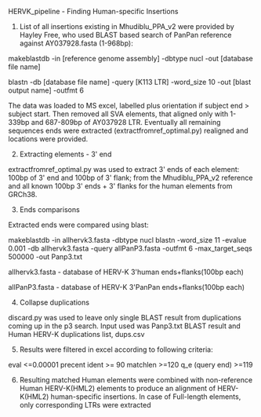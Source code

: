HERVK_pipeline - Finding Human-specific Insertions

1) List of all insertions existing in Mhudiblu_PPA_v2 were provided by Hayley Free,
who used BLAST based search of PanPan reference against AY037928.fasta (1-968bp):

makeblastdb -in [reference genome assembly] -dbtype nucl -out [database file name]

blastn -db [database file name] -query [K113 LTR] -word_size 10 -out [blast output name] -outfmt 6

The data was loaded to MS excel, labelled plus orientation if subject end > subject start. Then removed all SVA elements, that aligned only with 1-339bp and 687-809bp of AY037928 LTR.
Eventually all remaining sequences ends were extracted (extractfromref_optimal.py) realigned and locations were provided.

2) Extracting elements - 3' end

extractfromref_optimal.py was used to extract 3' ends of each element: 100bp of 3' end and 100bp of 3' flank; from the Mhudiblu_PPA_v2 reference and all known 100bp 3' ends + 3' flanks for the human elements from GRCh38.

3) Ends comparisons

Extracted ends were compared using blast:

makeblastdb -in allhervk3.fasta -dbtype nucl
blastn -word_size 11 -evalue 0.001 -db allhervk3.fasta -query allPanP3.fasta -outfmt 6
-max_target_seqs 500000 -out Panp3.txt

allhervk3.fasta - database of HERV-K 3'human ends+flanks(100bp each)

allPanP3.fasta - database of HERV-K 3'PanPan ends+flanks(100bp each)

4) Collapse duplications

discard.py was used to leave only single BLAST result from duplications coming up in the p3 search. Input used was  Panp3.txt BLAST result and Human HERV-K duplications list, dups.csv

5) Results were filtered in excel  according to following criteria:

eval	<=0.00001
precent ident	>= 90
matchlen	>=120
q_e (query end)	>=119

6) Resulting matched Human elements were combined with non-reference Human HERV-K(HML2) elements to produce an alignment of HERV-K(HML2) human-specific insertions. In case of Full-length elements, only corresponding LTRs were extracted
